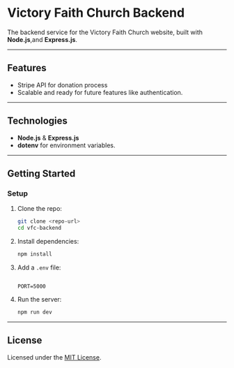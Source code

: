 # **Victory Faith Church Backend**

The backend service for the Victory Faith Church website, built with **Node.js**,and **Express.js**.

---

## **Features**
- Stripe API for donation process
- Scalable and ready for future features like authentication.

---

## **Technologies**
- **Node.js** & **Express.js**
- **dotenv** for environment variables.

---

## **Getting Started**

### **Setup**
1. Clone the repo:  
   ```bash
   git clone <repo-url>
   cd vfc-backend
   ```
2. Install dependencies:  
   ```bash
   npm install
   ```
3. Add a `.env` file:
   ```env

   PORT=5000
   ```

4. Run the server:  
   ```bash
   npm run dev
   ```

---

## **License**
Licensed under the [MIT License](LICENSE).

